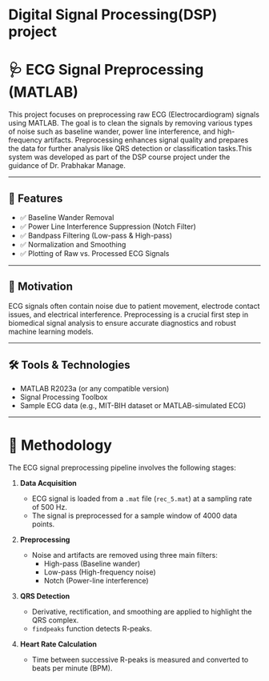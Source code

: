 # Digital Signal Processing(DSP) project
# 🩺 ECG Signal Preprocessing (MATLAB)

This project focuses on preprocessing raw ECG (Electrocardiogram) signals using MATLAB. The goal is to clean the signals by removing various types of noise such as baseline wander, power line interference, and high-frequency artifacts. Preprocessing enhances signal quality and prepares the data for further analysis like QRS detection or classification tasks.This system was developed as part of the DSP course project under the guidance of Dr. Prabhakar Manage.

---

## 📌 Features

- ✅ Baseline Wander Removal  
- ✅ Power Line Interference Suppression (Notch Filter)  
- ✅ Bandpass Filtering (Low-pass & High-pass)  
- ✅ Normalization and Smoothing  
- ✅ Plotting of Raw vs. Processed ECG Signals  

---

## 🧠 Motivation

ECG signals often contain noise due to patient movement, electrode contact issues, and electrical interference. Preprocessing is a crucial first step in biomedical signal analysis to ensure accurate diagnostics and robust machine learning models.

---

## 🛠️ Tools & Technologies

- MATLAB R2023a (or any compatible version)
- Signal Processing Toolbox
- Sample ECG data (e.g., MIT-BIH dataset or MATLAB-simulated ECG)

---

# 🔬 Methodology

The ECG signal preprocessing pipeline involves the following stages:

1. **Data Acquisition**  
   - ECG signal is loaded from a `.mat` file (`rec_5.mat`) at a sampling rate of 500 Hz.
   - The signal is preprocessed for a sample window of 4000 data points.

2. **Preprocessing**  
   - Noise and artifacts are removed using three main filters:
     - High-pass (Baseline wander)
     - Low-pass (High-frequency noise)
     - Notch (Power-line interference)

3. **QRS Detection**  
   - Derivative, rectification, and smoothing are applied to highlight the QRS complex.
   - `findpeaks` function detects R-peaks.

4. **Heart Rate Calculation**  
   - Time between successive R-peaks is measured and converted to beats per minute (BPM).




